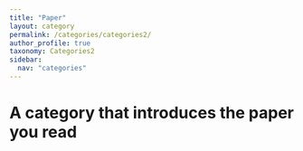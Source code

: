 ```yaml
---
title: "Paper"
layout: category
permalink: /categories/categories2/
author_profile: true
taxonomy: Categories2
sidebar:
  nav: "categories"
---
```


# A category that introduces the paper you read